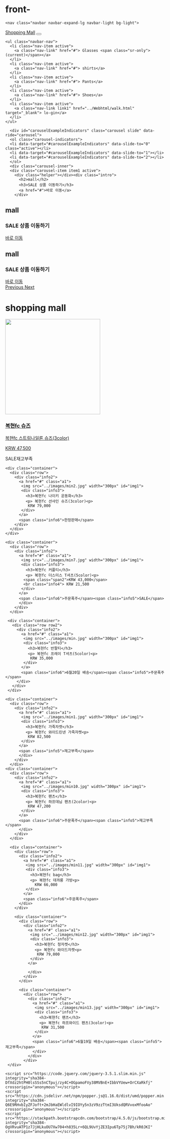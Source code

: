 # front-
<!DOCTYPE html>
<html lang="en" dir="ltr">
  <head>
    <meta charset="utf-8">
    <title> shopping mall </title>
    <link rel="stylesheet" href="https://stackpath.bootstrapcdn.com/bootstrap/4.5.0/css/bootstrap.min.css" integrity="sha384-9aIt2nRpC12Uk9gS9baDl411NQApFmC26EwAOH8WgZl5MYYxFfc+NcPb1dKGj7Sk" crossorigin="anonymous">
    <link rel="stylesheet" href="../css/style.css">
  </head>
  <body>



    <nav class="navbar navbar-expand-lg navbar-light bg-light">
  <a class="navbar-brand" href="#">Shopping Mall</a>
  <button class="navbar-toggler" type="button" data-toggle="collapse" data-target="#navbarSupportedContent" aria-controls="navbarSupportedContent" aria-expanded="false" aria-label="Toggle navigation">
    <span class="navbar-toggler-icon"></span>
  </button>

  <div class="collapse navbar-collapse" id="navbarSupportedContent">
    <ul class="navbar-nav mr-auto">
    </ul>

    <ul class="navbar-nav">
      <li class="nav-item active">
        <a class="nav-link" href="#"> Glasses <span class="sr-only">(current)</span></a>
      </li>
      <li class="nav-item active">
        <a class="nav-link" href="#"> shirts</a>
      </li>
      <li class="nav-item active">
        <a class="nav-link" href="#"> Pants</a>
      </li>
      <li class="nav-item active">
        <a class="nav-link" href="#"> Shoes</a>
      </li>
      <li class="nav-item active">
        <a class="nav-link link1" href="../Webhtml/walk.html" target="_blank"> lo-gin</a>
      </li>
    </ul>
  </div>
</nav>


      <div id="carouselExampleIndicators" class="carousel slide" data-ride="carousel">
      <ol class="carousel-indicators">
      <li data-target="#carouselExampleIndicators" data-slide-to="0" class="active"></li>
      <li data-target="#carouselExampleIndicators" data-slide-to="1"></li>
      <li data-target="#carouselExampleIndicators" data-slide-to="2"></li>
      </ol>
      <div class="carousel-inner">
      <div class="carousel-item item1 active">
        <div class="helper"></div><div class="intro">
          <h2>mall</h2>
          <h3>SALE 상품 이동하기</h3>
          <a href="#">바로 이동</a>
        </div>
   </div>
      <div class="carousel-item item2">
        <div class="helper"></div><div class="intro">
          <h2>mall</h2>
          <h3>SALE 상품 이동하기</h3>
          <a href="#">바로 이동</a>
        </div>
   </div>
      <div class="carousel-item item3">
        <div class="helper"></div><div class="intro">
          <h2>mall</h2>
          <h3>SALE 상품 이동하기</h3>
          <a href="#">바로 이동</a>
        </div>
   </div>
   </div>
      <a class="carousel-control-prev" href="#carouselExampleIndicators" role="button" data-slide="prev">
      <span class="carousel-control-prev-icon" aria-hidden="true"></span>
      <span class="sr-only">Previous</span>
      </a>
      <a class="carousel-control-next" href="#carouselExampleIndicators" role="button" data-slide="next">
      <span class="carousel-control-next-icon" aria-hidden="true"></span>
      <span class="sr-only">Next</span>
      </a>
   </div>

   <div class="info">
     <h1> shopping mall </h1>
   </div>

<div class="container2">

   <div class="container">
     <div class="row">
       <div class="info2">
         <a href="#" class="a1">
          <img src="../images/min5.jpg" width="300px" id="img1">
          <div class="info3">
            <h3>복현fc 슈즈</h3>
            <p> 복현fc 스트링나일론 슈즈(3color)<p>
             KRW 47,500
          </div>
         </a>
         <span class="info6">SALE</span><span class="info5">재고부족</span>
       </div>
    </div>
  </div>

    <div class="container">
      <div class="row">
        <div class="info2">
          <a href="#" class="a1">
           <img src="../images/min2.jpg" width="300px" id="img1">
           <div class="info3">
             <h3>복현fc 나이키 운동화</h3>
             <p> 복현fc 션샤인 슈즈(3color)<p>
              KRW 79,000
           </div>
          </a>
          <span class="info6">한정판매</span>
        </div>
      </div>
    </div>

    <div class="container">
      <div class="row">
        <div class="info2">
          <a href="#" class="a1">
           <img src="../images/min7.jpg" width="300px" id="img1">
           <div class="info3">
             <h3>복현fc 커플티</h3>
             <p> 복현fc 더스미스 T셔츠(5color)<p>
            <span class="span2">KRW 43,000</span>
            <br class="info4"> KRW 21,500
           </div>
          </a>
          <span class="info6">주문폭주</span><span class="info5">SALE</span>
          </div>
        </div>
      </div>

     <div class="container">
       <div class="row row2">
         <div class="info2">
           <a href="#" class="a1">
            <img src="../images/min.jpg" width="300px" id="img1">
            <div class="info3">
              <h3>복현fc 반팔티</h3>
              <p> 복현fc 프레이 T셔츠(5color)<p>
               KRW 35,000
            </div>
           </a>
           <span class="info6">6월20일 배송</span><span class="info5">주문폭주</span>
         </div>
       </div>
     </div>

    <div class="container">
      <div class="row">
        <div class="info2">
          <a href="#" class="a1">
           <img src="../images/min1.jpg" width="300px" id="img1">
           <div class="info3">
             <h3>복현fc 가죽자켓</h3>
             <p> 복현fc 와이드린넨 가죽자켓<p>
              KRW 82,500
           </div>
          </a>
          <span class="info5">재고부족</span>
          </div>
        </div>
      </div>
    <div class="container">
      <div class="row">
        <div class="info2">
          <a href="#" class="a1">
           <img src="../images/min10.jpg" width="300px" id="img1">
           <div class="info3">
             <h3>복현fc 팬츠</h3>
             <p> 복현fc 하프데님 팬츠(2color)<p>
              KRW 47,200
           </div>
          </a>
          <span class="info6">주문폭주</span><span class="info5">재고부족</span>
          </div>
        </div>
      </div>

      <div class="container">
        <div class="row">
          <div class="info2">
            <a href="#" class="a1">
             <img src="../images/min11.jpg" width="300px" id="img1">
             <div class="info3">
               <h3>복현fc bag</h3>
               <p> 복현fc 데까룽 가방<p>
                 KRW 66,000
             </div>
            </a>
            <span class="info6">주문폭주</span>
          </div>
        </div>

        <div class="container">
          <div class="row">
            <div class="info2">
              <a href="#" class="a1">
               <img src="../images/min12.jpg" width="300px" id="img1">
               <div class="info3">
                 <h3>복현fc 청자켓</h3>
                 <p> 복현fc 와이드자켓<p>
                  KRW 79,000
               </div>
              </a>

              </div>
            </div>
          </div>

          <div class="container">
            <div class="row">
              <div class="info2">
                <a href="#" class="a1">
                 <img src="../images/min13.jpg" width="300px" id="img1">
                 <div class="info3">
                   <h3>복현fc 팬츠</h3>
                   <p> 복현fc 하프와이드 팬츠(3color)<p>
                    KRW 31,500
                 </div>
                </a>
                <span class="info6">6월19일 배송</span><span class="info5">재고부족</span>
                </div>
              </div>
            </div>
     </div>

    <script src="https://code.jquery.com/jquery-3.5.1.slim.min.js" integrity="sha384-DfXdz2htPH0lsSSs5nCTpuj/zy4C+OGpamoFVy38MVBnE+IbbVYUew+OrCXaRkfj" crossorigin="anonymous"></script>
    <script src="https://cdn.jsdelivr.net/npm/popper.js@1.16.0/dist/umd/popper.min.js" integrity="sha384-Q6E9RHvbIyZFJoft+2mJbHaEWldlvI9IOYy5n3zV9zzTtmI3UksdQRVvoxMfooAo" crossorigin="anonymous"></script>
    <script src="https://stackpath.bootstrapcdn.com/bootstrap/4.5.0/js/bootstrap.min.js" integrity="sha384-OgVRvuATP1z7JjHLkuOU7Xw704+h835Lr+6QL9UvYjZE3Ipu6Tp75j7Bh/kR0JKI" crossorigin="anonymous"></script>
  </body>
</html>
